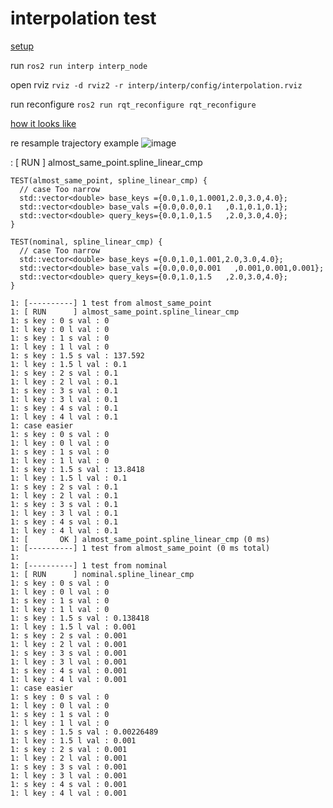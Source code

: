 # interpolation test

[setup](./../README.md)

run `ros2 run interp interp_node`

open rviz `rviz -d rviz2 -r interp/interp/config/interpolation.rviz`

run reconfigure `ros2 run rqt_reconfigure rqt_reconfigure`

[how it looks like ](./interpolation.mp4)

re resample trajectory example
![image](re_resample.png)

: [ RUN ] almost_same_point.spline_linear_cmp

```
TEST(almost_same_point, spline_linear_cmp) {
  // case Too narrow
  std::vector<double> base_keys ={0.0,1.0,1.0001,2.0,3.0,4.0};
  std::vector<double> base_vals ={0.0,0.0,0.1   ,0.1,0.1,0.1};
  std::vector<double> query_keys={0.0,1.0,1.5   ,2.0,3.0,4.0};
}

TEST(nominal, spline_linear_cmp) {
  // case Too narrow
  std::vector<double> base_keys ={0.0,1.0,1.001,2.0,3.0,4.0};
  std::vector<double> base_vals ={0.0,0.0,0.001   ,0.001,0.001,0.001};
  std::vector<double> query_keys={0.0,1.0,1.5   ,2.0,3.0,4.0};
}
```

```test
1: [----------] 1 test from almost_same_point
1: [ RUN      ] almost_same_point.spline_linear_cmp
1: s key : 0 s val : 0
1: l key : 0 l val : 0
1: s key : 1 s val : 0
1: l key : 1 l val : 0
1: s key : 1.5 s val : 137.592
1: l key : 1.5 l val : 0.1
1: s key : 2 s val : 0.1
1: l key : 2 l val : 0.1
1: s key : 3 s val : 0.1
1: l key : 3 l val : 0.1
1: s key : 4 s val : 0.1
1: l key : 4 l val : 0.1
1: case easier
1: s key : 0 s val : 0
1: l key : 0 l val : 0
1: s key : 1 s val : 0
1: l key : 1 l val : 0
1: s key : 1.5 s val : 13.8418
1: l key : 1.5 l val : 0.1
1: s key : 2 s val : 0.1
1: l key : 2 l val : 0.1
1: s key : 3 s val : 0.1
1: l key : 3 l val : 0.1
1: s key : 4 s val : 0.1
1: l key : 4 l val : 0.1
1: [       OK ] almost_same_point.spline_linear_cmp (0 ms)
1: [----------] 1 test from almost_same_point (0 ms total)
1:
1: [----------] 1 test from nominal
1: [ RUN      ] nominal.spline_linear_cmp
1: s key : 0 s val : 0
1: l key : 0 l val : 0
1: s key : 1 s val : 0
1: l key : 1 l val : 0
1: s key : 1.5 s val : 0.138418
1: l key : 1.5 l val : 0.001
1: s key : 2 s val : 0.001
1: l key : 2 l val : 0.001
1: s key : 3 s val : 0.001
1: l key : 3 l val : 0.001
1: s key : 4 s val : 0.001
1: l key : 4 l val : 0.001
1: case easier
1: s key : 0 s val : 0
1: l key : 0 l val : 0
1: s key : 1 s val : 0
1: l key : 1 l val : 0
1: s key : 1.5 s val : 0.00226489
1: l key : 1.5 l val : 0.001
1: s key : 2 s val : 0.001
1: l key : 2 l val : 0.001
1: s key : 3 s val : 0.001
1: l key : 3 l val : 0.001
1: s key : 4 s val : 0.001
1: l key : 4 l val : 0.001
```
